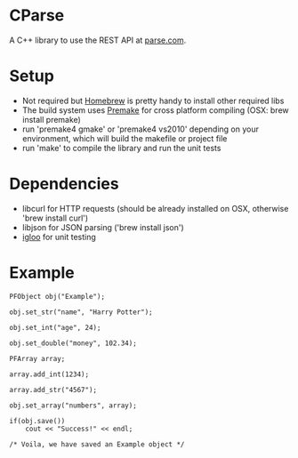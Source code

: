 CParse
======
A C++ library to use the REST API at [parse.com](http://parse.com).


Setup
=====
- Not required but [Homebrew](http://mxcl.github.com/homebrew/) is pretty handy to install other required libs
- The build system uses [Premake](http://industriousone.com/premake) for cross platform compiling (OSX: brew install premake)
- run 'premake4 gmake' or 'premake4 vs2010' depending on your environment, which will build the makefile or project file
- run 'make' to compile the library and run the unit tests

Dependencies
============

- libcurl for HTTP requests (should be already installed on OSX, otherwise 'brew install curl')
- libjson for JSON parsing ('brew install json')
- [igloo](http://igloo-testing.org) for unit testing

Example
=======
```
PFObject obj("Example");

obj.set_str("name", "Harry Potter");

obj.set_int("age", 24);

obj.set_double("money", 102.34);

PFArray array;

array.add_int(1234);

array.add_str("4567");

obj.set_array("numbers", array);

if(obj.save())
	cout << "Success!" << endl;

/* Voila, we have saved an Example object */

```

<!--
Background Operations
=====================
```
void my_nifty_callback(CParseObject *obj, CParseError *error)
{
	if(error) {
		log(error);
		return;
	}

	do_some_other_action_with_object(obj);
}

CParseObject *obj = cparse_object_new();

cparse_object_set_string(obj, "main", "Hello, World");

cparse_object_save_in_background(obj, my_nifty_callback);

```
-->